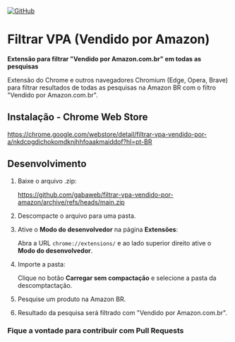 [![GitHub](https://img.shields.io/github/license/gabaweb/vpa-vendido-por-amazon)](LICENSE)

# Filtrar VPA (Vendido por Amazon)

**Extensão para filtrar "Vendido por Amazon.com.br" em todas as pesquisas**

Extensão do Chrome e outros navegadores Chromium (Edge, Opera, Brave) para filtrar resultados de todas as pesquisas na Amazon BR com o filtro "Vendido por Amazon.com.br".

## Instalação - Chrome Web Store

https://chrome.google.com/webstore/detail/filtrar-vpa-vendido-por-a/nkdcpgdichokomdknjhhfoaakmaiddof?hl=pt-BR

## Desenvolvimento

1. Baixe o arquivo .zip:

    https://github.com/gabaweb/filtrar-vpa-vendido-por-amazon/archive/refs/heads/main.zip

2. Descompacte o arquivo para uma pasta.

3. Ative o **Modo do desenvolvedor** na página **Extensões**:

    Abra a URL `chrome://extensions/` e ao lado superior direito ative o **Modo do desenvolvedor**.

4. Importe a pasta: 

    Clique no botão **Carregar sem compactação** e selecione a pasta da descomptactação.

5. Pesquise um produto na Amazon BR.

6. Resultado da pesquisa será filtrado com "Vendido por Amazon.com.br".

### Fique a vontade para contribuir com Pull Requests
